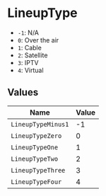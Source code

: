 # LineupType

- `-1`: N/A
- `0`: Over the air
- `1`: Cable
- `2`: Satellite
- `3`: IPTV
- `4`: Virtual



## Values

| Name               | Value              |
| ------------------ | ------------------ |
| `LineupTypeMinus1` | -1                 |
| `LineupTypeZero`   | 0                  |
| `LineupTypeOne`    | 1                  |
| `LineupTypeTwo`    | 2                  |
| `LineupTypeThree`  | 3                  |
| `LineupTypeFour`   | 4                  |